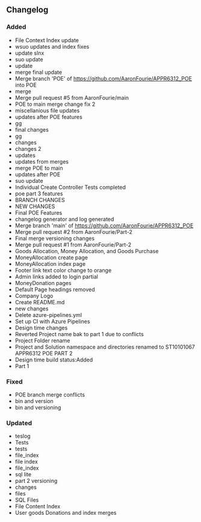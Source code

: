 ﻿## Changelog

### Added

- File Context Index update
- wsuo updates and index fixes
- update slnx
- suo update
- update
- merge final update
- Merge branch 'POE' of https://github.com/AaronFourie/APPR6312_POE into POE
- merge
- Merge pull request #5 from AaronFourie/main
- POE to main merge change fix 2
- miscellanious file updates
- updates after POE features
- gg
- final changes
- gg
- changes
- changes 2
- updates
- updates from merges
- merge POE to main
- updates after POE
- suo update
- Individual Create Controller Tests completed
- poe part 3 features
- BRANCH CHANGES
- NEW CHANGES
- Final POE Features
- changelog generator and log generated
- Merge branch 'main' of https://github.com/AaronFourie/APPR6312_POE
- Merge pull request #2 from AaronFourie/Part-2
- Final merge versioning changes
- Merge pull request #1 from AaronFourie/Part-2
- Goods Allocation, Money Allocation, and Goods Purchase
- MoneyAllocation create page
- MoneyAllocation index page
- Footer link text color change to orange
- Admin links added to login partial
- MoneyDonation pages
- Default Page headings removed
- Company Logo
- Create README.md
- new changes
- Delete azure-pipelines.yml
- Set up CI with Azure Pipelines
- Design time changes
- Reverted Project name bak to part 1 due to conflicts
- Project Folder rename
- Project and Solution namespace and directories renamed to ST10101067 APPR6312 POE PART 2
- Design time build status:Added
- Part 1

### Fixed

- POE branch merge conflicts
- bin and version
- bin and versioning

### Updated

- teslog
- Tests
- tests
- file_index
- file index
- file_index
- sql lite
- part 2 versioning
- changes
- files
- SQL Files
- File Content Index
- User goods Donations and index merges

